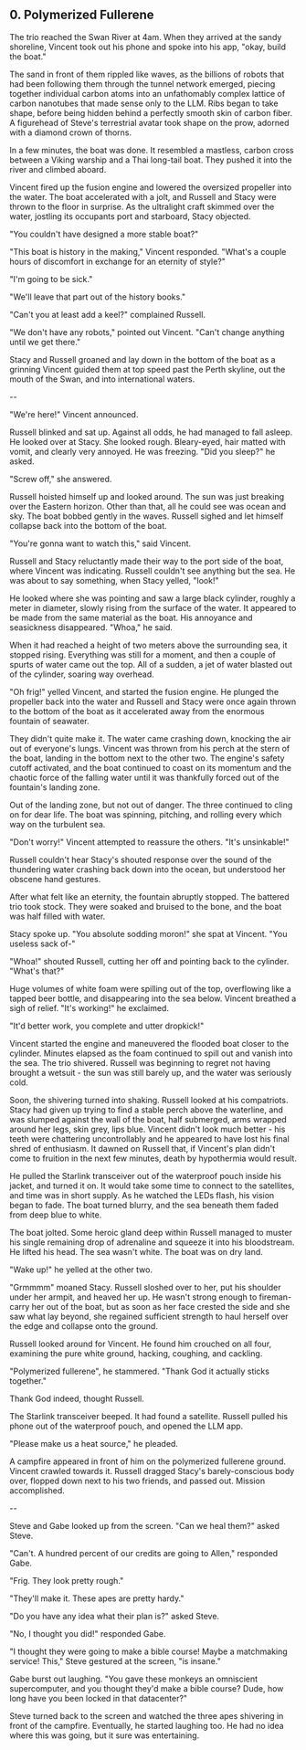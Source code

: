 ## 0. Polymerized Fullerene

The trio reached the Swan River at 4am. When they arrived at the sandy shoreline, Vincent took out his phone and spoke into his app, "okay, build the boat."

The sand in front of them rippled like waves, as the billions of robots that had been following them through the tunnel network emerged, piecing together individual carbon atoms into an unfathomably complex lattice of carbon nanotubes that made sense only to the LLM. Ribs began to take shape, before being hidden behind a perfectly smooth skin of carbon fiber. A figurehead of Steve's terrestrial avatar took shape on the prow, adorned with a diamond crown of thorns.

In a few minutes, the boat was done. It resembled a mastless, carbon cross between a Viking warship and a Thai long-tail boat. They pushed it into the river and climbed aboard.

Vincent fired up the fusion engine and lowered the oversized propeller into the water. The boat accelerated with a jolt, and Russell and Stacy were thrown to the floor in surprise. As the ultralight craft skimmed over the water, jostling its occupants port and starboard, Stacy objected.

"You couldn't have designed a more stable boat?"

"This boat is history in the making," Vincent responded. "What's a couple hours of discomfort in exchange for an eternity of style?"

"I'm going to be sick."

"We'll leave that part out of the history books."

"Can't you at least add a keel?" complained Russell.

"We don't have any robots," pointed out Vincent. "Can't change anything until we get there."

Stacy and Russell groaned and lay down in the bottom of the boat as a grinning Vincent guided them at top speed past the Perth skyline, out the mouth of the Swan, and into international waters.

--

"We're here!" Vincent announced.

Russell blinked and sat up. Against all odds, he had managed to fall asleep. He looked over at Stacy. She looked rough. Bleary-eyed, hair matted with vomit, and clearly very annoyed. He was freezing. "Did you sleep?" he asked.

"Screw off," she answered.

Russell hoisted himself up and looked around. The sun was just breaking over the Eastern horizon. Other than that, all he could see was ocean and sky. The boat bobbed gently in the waves. Russell sighed and let himself collapse back into the bottom of the boat.

"You're gonna want to watch this," said Vincent.

Russell and Stacy reluctantly made their way to the port side of the boat, where Vincent was indicating. Russell couldn't see anything but the sea. He was about to say something, when Stacy yelled, "look!"

He looked where she was pointing and saw a large black cylinder, roughly a meter in diameter, slowly rising from the surface of the water. It appeared to be made from the same material as the boat. His annoyance and seasickness disappeared. "Whoa," he said.

When it had reached a height of two meters above the surrounding sea, it stopped rising. Everything was still for a moment, and then a couple of spurts of water came out the top. All of a sudden, a jet of water blasted out of the cylinder, soaring way overhead.

"Oh frig!" yelled Vincent, and started the fusion engine. He plunged the propeller back into the water and Russell and Stacy were once again thrown to the bottom of the boat as it accelerated away from the enormous fountain of seawater.

They didn't quite make it. The water came crashing down, knocking the air out of everyone's lungs. Vincent was thrown from his perch at the stern of the boat, landing in the bottom next to the other two. The engine's safety cutoff activated, and the boat continued to coast on its momentum and the chaotic force of the falling water until it was thankfully forced out of the fountain's landing zone.

Out of the landing zone, but not out of danger. The three continued to cling on for dear life. The boat was spinning, pitching, and rolling every which way on the turbulent sea.

"Don't worry!" Vincent attempted to reassure the others. "It's unsinkable!"

Russell couldn't hear Stacy's shouted response over the sound of the thundering water crashing back down into the ocean, but understood her obscene hand gestures.

After what felt like an eternity, the fountain abruptly stopped. The battered trio took stock. They were soaked and bruised to the bone, and the boat was half filled with water.

Stacy spoke up. "You absolute sodding moron!" she spat at Vincent. "You useless sack of-"

"Whoa!" shouted Russell, cutting her off and pointing back to the cylinder. "What's that?"

Huge volumes of white foam were spilling out of the top, overflowing like a tapped beer bottle, and disappearing into the sea below. Vincent breathed a sigh of relief. "It's working!" he exclaimed.

"It'd better work, you complete and utter dropkick!"

Vincent started the engine and maneuvered the flooded boat closer to the cylinder. Minutes elapsed as the foam continued to spill out and vanish into the sea. The trio shivered. Russell was beginning to regret not having brought a wetsuit - the sun was still barely up, and the water was seriously cold.

Soon, the shivering turned into shaking. Russell looked at his compatriots. Stacy had given up trying to find a stable perch above the waterline, and was slumped against the wall of the boat, half submerged, arms wrapped around her legs, skin grey, lips blue. Vincent didn't look much better - his teeth were chattering uncontrollably and he appeared to have lost his final shred of enthusiasm. It dawned on Russell that, if Vincent's plan didn't come to fruition in the next few minutes, death by hypothermia would result.

He pulled the Starlink transceiver out of the waterproof pouch inside his jacket, and turned it on. It would take some time to connect to the satellites, and time was in short supply. As he watched the LEDs flash, his vision began to fade. The boat turned blurry, and the sea beneath them faded from deep blue to white.

The boat jolted. Some heroic gland deep within Russell managed to muster his single remaining drop of adrenaline and squeeze it into his bloodstream. He lifted his head. The sea wasn't white. The boat was on dry land.

"Wake up!" he yelled at the other two.

"Grmmmm" moaned Stacy. Russell sloshed over to her, put his shoulder under her armpit, and heaved her up. He wasn't strong enough to fireman-carry her out of the boat, but as soon as her face crested the side and she saw what lay beyond, she regained sufficient strength to haul herself over the edge and collapse onto the ground.

Russell looked around for Vincent. He found him crouched on all four, examining the pure white ground, hacking, coughing, and cackling.

"Polymerized fullerene", he stammered. "Thank God it actually sticks together."

Thank God indeed, thought Russell.

The Starlink transceiver beeped. It had found a satellite. Russell pulled his phone out of the waterproof pouch, and opened the LLM app.

"Please make us a heat source," he pleaded.

A campfire appeared in front of him on the polymerized fullerene ground. Vincent crawled towards it. Russell dragged Stacy's barely-conscious body over, flopped down next to his two friends, and passed out. Mission accomplished.

--

Steve and Gabe looked up from the screen. "Can we heal them?" asked Steve.

"Can't. A hundred percent of our credits are going to Allen," responded Gabe.

"Frig. They look pretty rough."

"They'll make it. These apes are pretty hardy."

"Do you have any idea what their plan is?" asked Steve.

"No, I thought you did!" responded Gabe.

"I thought they were going to make a bible course! Maybe a matchmaking service! This," Steve gestured at the screen, "is insane."

Gabe burst out laughing. "You gave these monkeys an omniscient supercomputer, and you thought they'd make a bible course? Dude, how long have you been locked in that datacenter?"

Steve turned back to the screen and watched the three apes shivering in front of the campfire. Eventually, he started laughing too. He had no idea where this was going, but it sure was entertaining.
